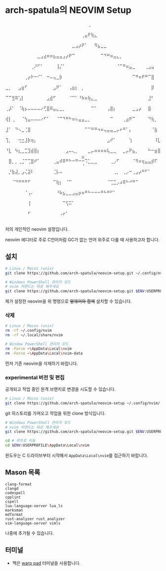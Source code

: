 # arch-spatula의 NEOVIM Setup

<div style="text-align:center" align="center">
  <div>
  ⠀⠀⠀⠀⠀⠀⠀⠀⠀⠀⠀⠀⠀⠀⠀⠀⠀⠀⠀⠀⠀⠀⠀⠀⠀⠀⢀⠀⠀⠀⠀⠀⠀⠀⠀⠀⠀⠀⠀⠀⠀⠀⠀⠀⠀⠀⠀⠀⠀⠀
  ⠀⠀⠀⠀⠀⠀⠀⠀⠀⠀⠀⠀⠀⠀⠀⠀⠀⠀⠀⠀⠀⠀⠀⠀⢀⣤⠟⢷⣄⠀⠀⠀⠀⠀⠀⠀⠀⠀⠀⠀⠀⠀⠀⠀⠀⠀⠀⠀⠀⠀
  ⠀⠀⠀⠀⠀⠀⠀⠀⠀⠀⠀⠀⠀⠀⠀⠀⠀⠀⠀⠀⠀⣀⣠⡴⠟⠁⠀⠀⠻⣦⣀⣀⠀⠀⠀⠀⠀⠀⠀⠀⠀⠀⠀⠀⠀⠀⠀⠀⠀⠀
  ⠀⠀⠀⠀⠀⠀⠀⠀⠀⠀⣀⣠⣴⠶⠶⣦⣤⣤⣠⡴⠟⠉⠀⠀⠀⠀⠀⠀⠀⠀⠉⠙⠛⠶⣤⣄⡀⠀⠀⠀⠀⠀⠀⠀⠀⠀⠀⠀⠀⠀
  ⠀⠀⠀⠀⠀⠀⠀⠀⢀⠜⠋⠁⠀⠀⠀⠀⢸⡌⠁⠀⠀⠀⠀⠀⠀⠀⠀⠀⠀⠀⠀⠀⠀⠀⠀⠈⠉⠛⠶⣤⣀⠀⠀⠀⢀⣠⣤⠀⠀⠀
  ⠀⠀⠀⠀⠀⠀⢀⡴⠗⠒⠊⠁⠀⠒⠤⢤⣀⡷⠀⠀⠀⠀⠀⠀⠀⠀⠀⠀⠀⠀⠀⠀⠀⠀⠀⠀⠀⠀⠀⠀⠉⠛⠶⠟⠛⠉⣿⠀⠀⠀
  ⣀⡀⠀⠀⣠⣶⠋⠀⠀⠀⠀⠀⠀⠀⠀⣠⠟⠁⠀⠀⢠⣶⡆⠀⡀⠀⠀⠀⠀⠀⠀⠀⠀⠀⠀⠀⠀⠀⠀⠀⠀⠀⠀⠀⠀⠀⡿⠀⠀⠀
  ⠉⠉⣻⠿⢡⡇⠀⠀⠀⠀⠀⠀⠀⣠⣾⠋⠀⠀⠀⠀⠈⠉⠁⠘⠷⠶⢷⣄⣀⠀⠀⠀⠀⠀⠀⠀⠀⠀⠀⠀⠀⠀⠀⠀⠀⣸⠃⠀⠀⠀
  ⢀⡼⠁⠀⠈⢷⡦⠤⠤⠤⠤⠔⢋⣿⠿⣤⣄⣀⡀⠀⠀⠀⠀⠀⠀⠀⠀⠉⠁⠀⠀⠀⢠⣿⡆⠀⠀⠀⠀⠀⣀⣠⡴⠀⠀⣿⠀⠀⠀⠀
  ⢾⡇⢀⠀⠀⠈⢳⣤⠤⠤⠤⠔⠋⠁⠀⠀⠈⠉⠙⠛⠓⠶⠦⣤⣤⣀⡀⠀⠀⠀⠀⠀⠀⠉⠀⠀⠀⢀⣴⠟⠉⠀⠀⠀⠀⠙⢷⡀⠀⠀
  ⣸⠁⠀⠙⠢⣀⢈⣿⠀⠀⠀⠀⠀⠀⠀⠀⠀⠀⠀⠀⠀⠀⠀⠀⠀⠉⠉⠛⠛⠲⠶⢤⣤⣤⣀⡤⠖⠛⠁⡄⠀⠀⠀⠀⠀⠀⠈⣷⠀⠀
  ⢹⡀⠀⠀⢒⣒⣸⡷⢶⡄⠀⠀⠀⠀⠀⠀⠀⠀⠀⠀⠀⠀⠀⠀⠀⠀⠀⠀⠀⠀⠀⠀⣠⠞⠁⠀⠀⠀⠀⢱⠀⠀⠀⠀⠀⠀⠀⠸⣇⠀
  ⠘⣇⠀⠳⣆⣀⣉⣹⣾⣿⡆⠀⠀⠀⠀⠀⠀⠀⠀⣠⠤⢄⡀⠀⠀⠀⣀⡤⠶⠶⠶⠶⢧⣀⣀⠀⠀⣀⡤⠟⣦⡀⠀⠀⠀⠓⠒⣶⣿⣤
  ⠀⣿⡀⡀⢀⣈⠉⢉⣿⠞⠁⠀⠀⠀⠀⢀⣤⠾⠿⠛⠓⠒⠛⠒⠒⠩⣁⣀⣀⠀⠀⠀⠀⢀⡠⠋⠀⠀⠀⠀⠈⠻⠶⢶⣤⣤⡾⠏⠀⠈
  ⠀⡘⣷⣼⡀⣠⢌⣽⠇⠀⠀⠀⠀⠀⠀⢈⡧⠤⠀⠀⠀⠀⠀⠀⠀⠀⠀⠀⠀⠀⠀⠀⠀⠀⢀⡀⠀⢀⡠⠒⢀⣠⡴⠛⠋⠁⠀⠀⠀⠀
  ⠀⠀⠈⠙⠛⠛⠛⠋⠀⠀⠀⠀⠀⠀⠀⠉⢷⡆⠀⠈⠉⠀⠀⠀⠀⠀⠀⠀⠀⠀⠀⠀⠈⢉⣉⡠⠴⠿⠓⠚⠛⠉⠀⠀⠀⠀⠀⠀⠀⠀
  ⠀⠀⠀⠀⠀⠀⠈⢠⠄⠀⠀⠀⠀⠀⠀⠀⠘⠷⣦⣀⣀⣠⣤⡶⠶⠛⠓⠒⠒⠒⠛⠓⠛⠋⠁⠀⠀⠀⠀⠀⠀⠀⠀⠀⠀⠀⠀⠀⠀⠀
  ⠀⠀⠀⠀⠀⠀⠀⢸⠀⠀⠀⠀⠀⠀⠀⠀⠀⠀⠉⢫⠭⠁⠀⠀⠀⠀⠀⠀⠀⠀⠀⠀⠀⠀⠀⠀⠀⠀⠀⠀⠀⠀⠀⠀⠀⠀⠀⠀⠀⠀
  ⠀⠀⠀⠀⠀⠀⠀⠋⠀⠀⠀⠀⠀⠀⠀⠀⠀⠠⠖⠁⠀⠀⠀⠀⠀⠀⠀⠀⠀⠀⠀⠀⠀⠀⠀⠀⠀⠀⠀⠀⠀⠀⠀⠀⠀⠀⠀⠀⠀⠀
  </div>
</div>

저의 개인적인 neovim 설정입니다.

neovim 에디터로 주로 C언어처럼 GC가 없는 언어 위주로 다룰 때 사용하고자 합니다.

## 설치

```sh
# Linux / Macos (unix)
git clone https://github.com/arch-spatula/neovim-setup.git ~/.config/nvim --depth 1 && nvim
```

```sh
# Windows PowerShell 관리자 모드
# nvim 커맨드는 따로 해주세요
git clone https://github.com/arch-spatula/neovim-setup.git $ENV:USERPROFILE\AppData\Local\nvim --depth 1
```

제가 설정한 neovim을 위 명령으로 ~~멀웨어와 함께~~ 설치할 수 있습니다.

### 삭제

```sh
# Linux / Macos (unix)
rm -rf ~/.config/nvim
rm -rf ~/.local/share/nvim
```

```sh
# Window PowerShell 관리자 모드
rm -Force ~\AppData\Local\nvim
rm -Force ~\AppData\Local\nvim-data
```

먼저 기존 neovim을 삭제하기 바랍니다.

### experimental 버전 및 편집

공개되고 작업 중인 원격 브랜치로 변경을 시도할 수 있습니다.

```sh
# Linux / Macos (unix)
git clone https://github.com/arch-spatula/neovim-setup ~/.config/nvim/ && cd .config/nvim && nvim
```

git 히스토리를 가져오고 작업을 위한 clone 방식입니다.

```sh
# Windows PowerShell 관리자 모드
# nvim 커맨드는 따로 해주세요
git clone https://github.com/arch-spatula/neovim-setup.git $ENV:USERPROFILE\AppData\Local\nvim
```

```sh
cd # 루트로 이동
cd $ENV:USERPROFILE\AppData\Local\nvim
```

윈도우는 C 드라이브부터 시작해서 `AppData\Local\nvim`를 접근하기 바랍니다.

## Mason 목록

<!-- TODO: 설치한 LSP 목록 나열하기 -->

```
clang-format
clangd
codespell
cpplint
cspell
lua-language-server lua_ls
marksman
mdformat
rust-analyzer rust_analyzer
vim-language-server vimls
```

나중에 추가될 수 있습니다.

## 터미널

- 맥은 [warp pad](https://www.warp.dev/) 터미널을 사용합니다.
<!--- 원도우는 [warp pad](https://www.warp.dev/) 터미널을 사용합니다.-->
